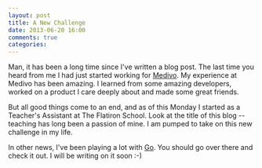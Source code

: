 ```yaml
---
layout: post
title: A New Challenge
date: 2013-06-20 16:00
comments: true
categories:
---
```


Man, it has been a long time since I've written a blog post. The last time you heard from me I had just started working for [Medivo](http://www.medivo.com). My experience at Medivo has been amazing. I learned from some amazing developers, worked on a product I care deeply about and made some great friends.

But all good things come to an end, and as of this Monday I started as a Teacher's Assistant at The Flatiron School. Look at the title of this blog -- teaching has long been a passion of mine. I am pumped to take on this new challenge in my life.

In other news, I've been playing a lot with [Go](http://golang.org). You should go over there and check it out. I will be writing on it soon :-)
